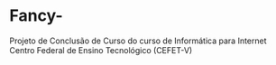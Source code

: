 # Fancy-
Projeto de Conclusão de Curso do curso de Informática para Internet Centro Federal de Ensino Tecnológico (CEFET-V)
